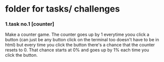 # folder for tasks/ challenges
### 1.task no.1 [counter]
  Make a counter game. The counter goes up by 1 everytime yoou click a button (can just be any button click on the terminal too doesn't have to be in html)
  but every time you click the button there's a chance that the counter resets to 0. 
  That chance starts at 0% and goes up by 1% each time you click the button.
  
